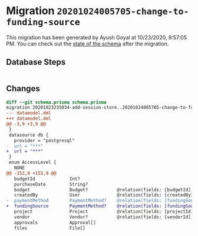 # Migration `20201024005705-change-to-funding-source`

This migration has been generated by Ayush Goyal at 10/23/2020, 8:57:05 PM.
You can check out the [state of the schema](./schema.prisma) after the migration.

## Database Steps

```sql

```

## Changes

```diff
diff --git schema.prisma schema.prisma
migration 20201023235034-add-session-store..20201024005705-change-to-funding-source
--- datamodel.dml
+++ datamodel.dml
@@ -3,9 +3,9 @@
 }
 datasource db {
   provider = "postgresql"
-  url = "***"
+  url = "***"
 }
 enum AccessLevel {
   NONE
@@ -153,9 +153,9 @@
   budgetId             Int?
   purchaseDate         String?
   budget               Budget?           @relation(fields: [budgetId], references: [id])
   createdBy            User              @relation(fields: [createdById], references: [id])
-  paymentMethod        PaymentMethod?    @relation(fields: [fundingSourceId], references: [id])
+  fundingSource        PaymentMethod?    @relation(fields: [fundingSourceId], references: [id])
   project              Project           @relation(fields: [projectId], references: [id])
   vendor               Vendor?           @relation(fields: [vendorId], references: [id])
   approvals            Approval[]
   files                File[]
```


